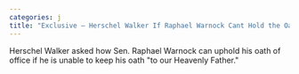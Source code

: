 ```yaml
---
categories: j
title: "Exclusive — Herschel Walker If Raphael Warnock Cant Hold the Oath that He Gave to Our Heavenly Father Do You Think Hes Going to Hold the Oath Hes Given to You"
---
```

Herschel Walker asked how Sen. Raphael Warnock can uphold his oath of office if he is unable to keep his oath "to our Heavenly Father."
